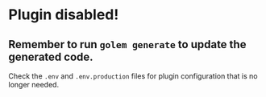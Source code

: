 # Plugin disabled!

## Remember to run `golem generate` to update the generated code.

Check the `.env` and `.env.production` files for plugin configuration that is no
longer needed.
